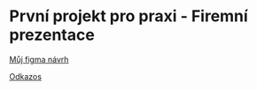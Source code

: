 # První projekt pro praxi - Firemní prezentace

[Můj figma návrh](https://www.figma.com/file/5K8APHM6S2AaWsuUV1qKW1/L3---4P-projekt-(oi)?node-id=0%3A1&t=gkC4BbkCWVpDd3Os-1)

[Odkazos](https://pslib-cz.github.io/2022l3web-pppp-filipkbkabes/index.html)
